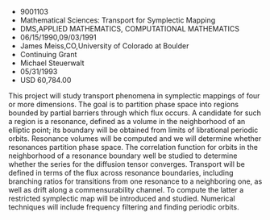 
* 9001103
* Mathematical Sciences: Transport for Symplectic Mapping
* DMS,APPLIED MATHEMATICS, COMPUTATIONAL MATHEMATICS
* 06/15/1990,09/03/1991
* James Meiss,CO,University of Colorado at Boulder
* Continuing Grant
* Michael Steuerwalt
* 05/31/1993
* USD 60,784.00

This project will study transport phenomena in symplectic mappings of four or
more dimensions. The goal is to partition phase space into regions bounded by
partial barriers through which flux occurs. A candidate for such a region is a
resonance, defined as a volume in the neighborhood of an elliptic point; its
boundary will be obtained from limits of librational periodic orbits. Resonance
volumes will be computed and we will determine whether resonances partition
phase space. The correlation function for orbits in the neighborhood of a
resonance boundary well be studied to determine whether the series for the
diffusion tensor converges. Transport will be defined in terms of the flux
across resonance boundaries, including branching ratios for transitions from one
resonance to a neighboring one, as well as drift along a commensurability
channel. To compute the latter a restricted symplectic map will be introduced
and studied. Numerical techniques will include frequency filtering and finding
periodic orbits.
